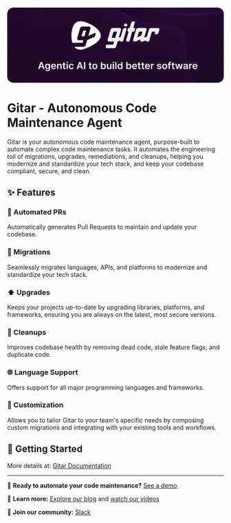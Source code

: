 <div align="center">

[![gitar](https://raw.githubusercontent.com/gitarcode/.github/main/assets/gitar-profile.png)](https://gitar.ai)

</div>

# Gitar - Autonomous Code Maintenance Agent

Gitar is your autonomous code maintenance agent, purpose-built to automate complex code maintenance tasks. It automates the engineering toil of migrations, upgrades, remediations, and cleanups, helping you modernize and standardize your tech stack, and keep your codebase compliant, secure, and clean.

## ✨ Features

### 🤖 Automated PRs
Automatically generates Pull Requests to maintain and update your codebase.

### 🚀 Migrations
Seamlessly migrates languages, APIs, and platforms to modernize and standardize your tech stack.

### ⬆️ Upgrades
Keeps your projects up-to-date by upgrading libraries, platforms, and frameworks, ensuring you are always on the latest, most secure versions.

### 🧹 Cleanups
Improves codebase health by removing dead code, stale feature flags, and duplicate code.

### 🌐 Language Support
Offers support for all major programming languages and frameworks.

### 🔧 Customization
Allows you to tailor Gitar to your team's specific needs by composing custom migrations and integrating with your existing tools and workflows.

## 🚀 Getting Started

More details at: [Gitar Documentation](https://docs.gitar.ai)

-----

🚀 **Ready to automate your code maintenance?** [See a demo](https://gitar.ai/demo)

🧠 **Learn more:** [Explore our blog](https://gitar.ai/blog) and [watch our videos](https://gitar.ai/videos) 

💬 **Join our community:** [Slack](https://join.slack.com/t/gitarcommunity/shared_invite/zt-2v9b1j0mt-mrdX5WRUK0txQ8YLkO9TPw) 

